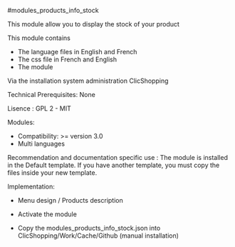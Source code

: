 #modules_products_info_stock

This module allow you to display the stock of your product

This module contains

- The language files in English and French
- The css file in French and English
- The module
  
Via the installation system administration ClicShopping

Technical Prerequisites: None

Lisence : GPL 2 - MIT

Modules:

- Compatibility: >= version 3.0
- Multi languages

Recommendation and documentation specific use :
The module is installed in the Default template.
If you have another template, you must copy the files inside your new template.

Implementation:

- Menu design / Products description
- Activate the module

- Copy the modules_products_info_stock.json into ClicShopping/Work/Cache/Github (manual installation)



